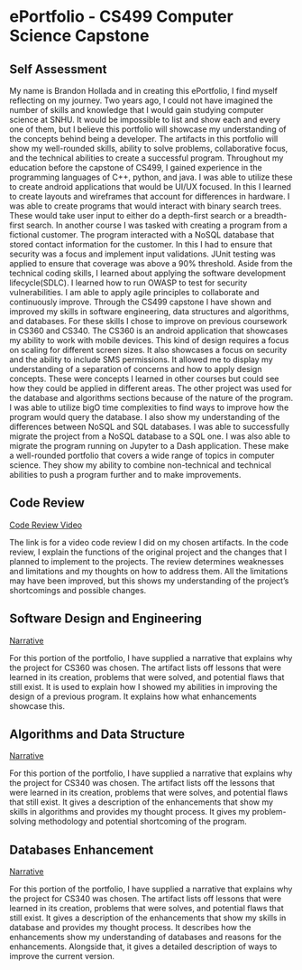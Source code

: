 # ePortfolio - CS499 Computer Science Capstone
## Self Assessment
My name is Brandon Hollada and in creating this ePortfolio, I find myself reflecting on my journey. Two years ago, I could not have imagined the number of skills and knowledge that I would gain studying computer science at SNHU. It would be impossible to list and show each and every one of them, but I believe this portfolio will showcase my understanding of the concepts behind being a developer. The artifacts in this portfolio will show my well-rounded skills, ability to solve problems, collaborative focus, and the technical abilities to create a successful program. Throughout my education before the capstone of CS499, I gained experience in the programming languages of C++, python, and java. I was able to utilize these to create android applications that would be UI/UX focused. In this I learned to create layouts and wireframes that account for differences in hardware. I was able to create programs that would interact with binary search trees. These would take user input to either do a depth-first search or a breadth-first search. In another course I was tasked with creating a program from a fictional customer. The program interacted with a NoSQL database that stored contact information for the customer. In this I had to ensure that security was a focus and implement input validations. JUnit testing was applied to ensure that coverage was above a 90% threshold. Aside from the technical coding skills, I learned about applying the software development lifecycle(SDLC). I learned how to run OWASP to test for security vulnerabilities. I am able to apply agile principles to collaborate and continuously improve. 
	Through the CS499 capstone I have shown and improved my skills in software engineering, data structures and algorithms, and databases. For these skills I chose to improve on previous coursework in CS360 and CS340. The CS360 is an android application that showcases my ability to work with mobile devices. This kind of design requires a focus on scaling for different screen sizes. It also showcases a focus on security and the ability to include SMS permissions. It allowed me to display my understanding of a separation of concerns and how to apply design concepts. These were concepts I learned in other courses but could see how they could be applied in different areas. The other project was used for the database and algorithms sections because of the nature of the program. I was able to utilize bigO time complexities to find ways to improve how the program would query the database. I also show my understanding of the differences between NoSQL and SQL databases. I was able to successfully migrate the project from a NoSQL database to a SQL one. I was also able to migrate the program running on Jupyter to a Dash application. These make a well-rounded portfolio that covers a wide range of topics in computer science. They show my ability to combine non-technical and technical abilities to push a program further and to make improvements. 

 ## Code Review
[Code Review Video](https://youtu.be/2sgM6CZ2jz8)

The link is for a video code review I did on my chosen artifacts. In the code review, I explain the functions of the original project and the changes that I planned to implement to the projects. The review determines weaknesses and limitations and my thoughts on how to address them. All the limitations may have been improved, but this shows my understanding of the project’s shortcomings and possible changes. 

## Software Design and Engineering
[Narrative](https://github.com/HolladaB/CS499/blob/49a8b89713a3292fba86e5f44f4e1830bce05ea4/Narratives/CS499Milestone2-Hollada.pdf)

For this portion of the portfolio, I have supplied a narrative that explains why the project for CS360 was chosen. The artifact lists off lessons that were learned in its creation, problems that were solved, and potential flaws that still exist. It is used to explain how I showed my abilities in improving the design of a previous program. It explains how what enhancements showcase this.

## Algorithms and Data Structure
[Narrative](https://github.com/HolladaB/CS499/blob/05de416267f26e0a67dedbfd189459144ee43894/Narratives/CS499Milestone3-Hollada.pdf)

For this portion of the portfolio, I have supplied a narrative that explains why the project for CS340 was chosen. The artifact lists off the lessons that were learned in its creation, problems that were solves, and potential flaws that still exist. It gives a description of the enhancements that show my skills in algorithms and provides my thought process. It gives my problem-solving methodology and potential shortcoming of the program. 

## Databases Enhancement
[Narrative](https://github.com/HolladaB/CS499/blob/7dd893056736f258632f6e9aaed0d134dad27d1b/Narratives/CS499Milestone4-Hollada.pdf)

For this portion of the portfolio, I have supplied a narrative that explains why the project for CS340 was chosen. The artifact lists off lessons that were learned in its creation, problems that were solves, and potential flaws that still exist. It gives a description of the enhancements that show my skills in database and provides my thought process. It describes how the enhancements show my understanding of databases and reasons for the enhancements. Alongside that, it gives a detailed description of ways to improve the current version.  

